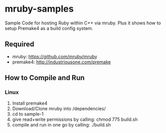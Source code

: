 mruby-samples
=============

Sample Code for hosting Ruby within C++ via mruby. 
Plus it shows how to setup Premake4 as a build config system.

## Required
* mruby: https://github.com/mruby/mruby
* premake4: http://industriousone.com/premake

## How to Compile and Run

### Linux
1. Install premake4
2. Download/Clone mruby into /dependencies/
3. cd to sample-1
4. give read+write permissions by calling: chmod 775 build.sh
5. compile and run in one go by calling: ./build.sh
